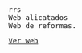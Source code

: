 <pre>
rrs 
Web alicatados
Web de reformas.
<p><a href="https://p3p2.github.io/rrs/" target="_blank" rel="noopener noreferrer">Ver web</a></p>
</pre>
